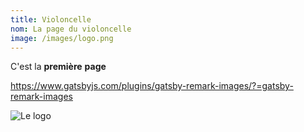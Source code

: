 ```yaml
---
title: Violoncelle
nom: La page du violoncelle
image: /images/logo.png
---
```

C'est la **première** **page**

<https://www.gatsbyjs.com/plugins/gatsby-remark-images/?=gatsby-remark-images>

![Le logo](/images/femme-fougueuse-et-violoncelle.jpg "Femme fougueuse")
